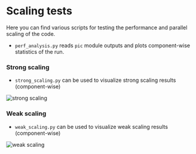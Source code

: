 # Scaling tests

Here you can find various scripts for testing the performance and parallel scaling of the code.

- `perf_analysis.py` reads `pic` module outputs and plots component-wise statistics of the run.



### Strong scaling

- `strong_scaling.py` can be used to visualize strong scaling results (component-wise)

![strong scaling](https://cdn.jsdelivr.net/gh/natj/pb-utilities@master/imgs/strong_scaling.png")


### Weak scaling

- `weak_scaling.py` can be used to visualize weak scaling results (component-wise)

![weak scaling](https://cdn.jsdelivr.net/gh/natj/pb-utilities@master/imgs/weak_scaling.png")


